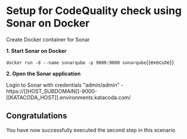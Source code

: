 # Setup for CodeQuality check using Sonar on Docker

Create Docker container for Sonar

**1. Start Sonar on Docker**

``docker run -d --name sonarqube -p 9000:9000 sonarqube``{{execute}}

**2. Open the Sonar application**

Login to Sonar with credentials "admin/admin" - https://[[HOST_SUBDOMAIN]]-9000-[[KATACODA_HOST]].environments.katacoda.com/

## Congratulations

You have now successfully executed the second step in this scenario
